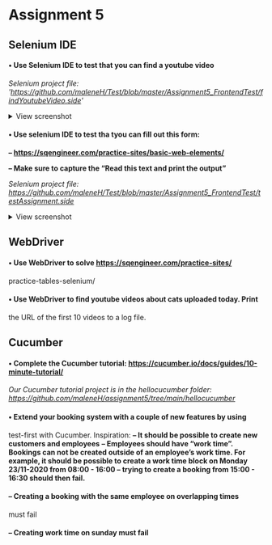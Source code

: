 # Assignment 5

## Selenium IDE

#### • Use Selenium IDE to test that you can find a youtube video

*Selenium project file: 'https://github.com/maleneH/Test/blob/master/Assignment5_FrontendTest/findYoutubeVideo.side'*

<details>
  <summary>View screenshot</summary>
  
  ![alt text](https://github.com/maleneH/Test/blob/master/Assignment5_FrontendTest/funnyCats.jpeg)
</details>



#### • Use selenium IDE to test tha tyou can fill out this form:


   **– https://sqengineer.com/practice-sites/basic-web-elements/**
     
   **– Make sure to capture the “Read this text and print the output”**


*Selenium project file: https://github.com/maleneH/Test/blob/master/Assignment5_FrontendTest/testAssignment.side*

<details>
  <summary>View screenshot</summary>
  
  
![alt text](https://github.com/maleneH/Test/blob/master/Assignment5_FrontendTest/johnDoe.jpeg)
</details>


## WebDriver

#### • Use WebDriver to solve https://sqengineer.com/practice-sites/
practice-tables-selenium/

#### • Use WebDriver to find youtube videos about cats uploaded today. Print
the URL of the first 10 videos to a log file.



## Cucumber


#### • Complete the Cucumber tutorial: https://cucumber.io/docs/guides/10-minute-tutorial/
*Our Cucumber tutorial project is in the hellocucumber folder: https://github.com/maleneH/assignment5/tree/main/hellocucumber*

#### • Extend your booking system with a couple of new features by using
test-first with Cucumber. Inspiration:
  **– It should be possible to create new customers and employees**
  **– Employees should have “work time”. Bookings can not be created
outside of an employee’s work time. For example, it should be
possible to create a work time block on Monday 23/11-2020 from
08:00 - 16:00 – trying to create a booking from 15:00 - 16:30 should
then fail.**


#### – Creating a booking with the same employee on overlapping times
must fail

#### – Creating work time on sunday must fail
